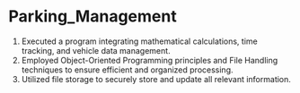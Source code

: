 # Parking_Management
1. Executed a program integrating mathematical calculations, time tracking, and vehicle data management.
2. Employed Object-Oriented Programming principles and File Handling techniques to ensure efficient and organized processing.
3. Utilized file storage to securely store and update all relevant information.
